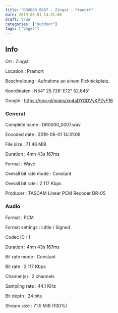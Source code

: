 ```yaml
---
title: "DR0000_0007 - Zingst - Pramort"
date: 2019-06-01 14:31:06
draft: true
categories: ["Outdoor"]
tags: ["Vögel"]
---
```


## Info

Ort
: Zingst

Location
: Pramort

Beschreibung
: Aufnahme an einem Picknickplatz.

Koordinaten
: N54° 25.726' E12° 52.645'

Google
: <https://goo.gl/maps/xo4aDYGDVyKPZyF16>

### General

Complete name
: DR0000_0007.wav

Encoded date
: 2019-06-01 14:31:06

File size
: 71.46 MiB

Duration
: 4mn 43s 167ms

Format
: Wave

Overall bit rate mode
: Constant

Overall bit rate
: 2 117 Kbps

Producer
: TASCAM Linear PCM Recoder DR-05

### Audio

Format
: PCM

Format settings
: Little / Signed

Codec ID
: 1

Duration
: 4mn 43s 167ms

Bit rate mode
: Constant

Bit rate
: 2 117 Kbps

Channel(s)
: 2 channels

Sampling rate
: 44.1 KHz

Bit depth
: 24 bits

Stream size
: 71.5 MiB (100%)


